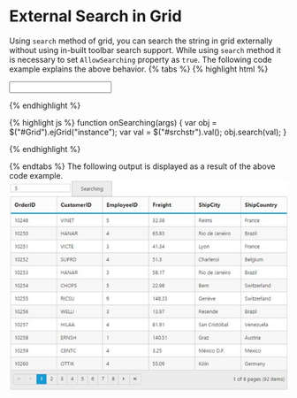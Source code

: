 # External Search in Grid

Using `search` method of grid, you can search the string in grid externally without using in-built toolbar search support. While using `search` method it is necessary to set `AllowSearching` property as `true`. The following code example explains the above behavior.
{% tabs %}
{% highlight html %}
<div class="content-container-fluid">
<div class="row">
<div id="Div1">
<div class="prop-grid">
<div class="row">
<div class="col-md-3">
<input type="text" id="srchstr" class="e-ejinputtext" />
<ej:Button ID="search" runat="server" ClientSideOnChange="onSearching" Text="Searching"></ej:Button>
</div>
</div>
</div>
</div>    
<div class="cols-sample-area">
<ej:Grid ID="Grid" runat="server" AllowPaging="True" AllowSearching="True">
<Columns>
<ej:Column Field="OrderID" />
<ej:Column Field="CustomerID" />
<ej:Column Field="EmployeeID" />
<ej:Column Field="Freight" />
<ej:Column Field="ShipCity" />
<ej:Column Field="ShipCountry" />
</Columns>
</ej:Grid>
</div>

</div>
</div>

{% endhighlight %}

{% highlight js %}
function onSearching(args) {
var obj = $("#Grid").ejGrid("instance");
var val = $("#srchstr").val();
obj.search(val);
}

{% endhighlight %}

{% endtabs %}
The following output is displayed as a result of the above code example.
![](ExternalSearch_images/Externalsearch_img1.jpeg)

